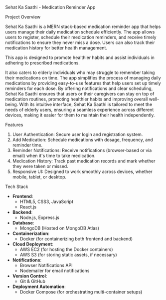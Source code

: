

Sehat Ka Saathi - Medication Reminder App

Project Overview

Sehat Ka Saathi is a MERN stack-based medication reminder app that helps users manage their daily medication schedule efficiently. The app allows users to register, schedule their medication reminders, and receive timely notifications to ensure they never miss a dose. Users can also track their medication history for better health management.

This app is designed to promote healthier habits and assist individuals in adhering to prescribed medications. 

It also caters to elderly individuals who may struggle to remember taking their medications on time. The app simplifies the process of managing daily medications by providing easy-to-use features that help users set up timely reminders for each dose. By offering notifications and clear scheduling, Sehat Ka Saathi ensures that users or their caregivers can stay on top of medication routines, promoting healthier habits and improving overall well-being.
With its intuitive interface, Sehat Ka Saathi is tailored to meet the needs of elderly users, ensuring a seamless experience across different devices, making it easier for them to maintain their health independently.

Features
1. User Authentication: Secure user login and registration system.
2. Add Medication: Schedule medications with dosage, frequency, and reminder time.
3. Reminder Notifications: Receive notifications (browser-based or via email) when it's time to take medication.
4. Medication History: Track past medication records and mark whether they were taken or missed.
5. Responsive UI: Designed to work smoothly across devices, whether mobile, tablet, or desktop.

Tech Stack

- **Frontend**:
    - HTML5, CSS3, JavaScript
    - React.js
- **Backend**:
    - Node.js, Express.js
- **Database**:
    - MongoDB (Hosted on MongoDB Atlas)
- **Containerization**:
    - Docker (for containerizing both frontend and backend)
- **Cloud Deployment**:
    - AWS EC2 (for hosting the Docker containers)
    - AWS S3 (for storing static assets, if necessary)
- **Notifications**:
    - Browser Notifications API
    - Nodemailer for email notifications
- **Version Control**:
    - Git & GitHub
- **Deployment Automation**:
    - Docker Compose (for orchestrating multi-container setups)
